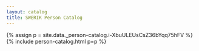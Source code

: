 ```yaml
---
layout: catalog
title: SWERIK Person Catalog
---
```

{% assign p = site.data._person-catalog.i-XbuULEUsCsZ36bYqq75hFV %}
{% include person-catalog.html p=p %}

